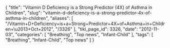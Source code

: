 {
    "title": "Vitamin D Deficiency is a Strong Predictor (4X) of Asthma in Children",
    "slug": "vitamin-d-deficiency-is-a-strong-predictor-4x-of-asthma-in-children",
    "aliases": [
        "/Vitamin+D+Deficiency+is+a+Strong+Predictor+4X+of+Asthma+in+Children+\u2013+Oct+2012",
        "/3326"
    ],
    "tiki_page_id": 3326,
    "date": "2012-11-03",
    "categories": [
        "Breathing",
        "Top news",
        "Infant-Child"
    ],
    "tags": [
        "Breathing",
        "Infant-Child",
        "Top news"
    ]
}